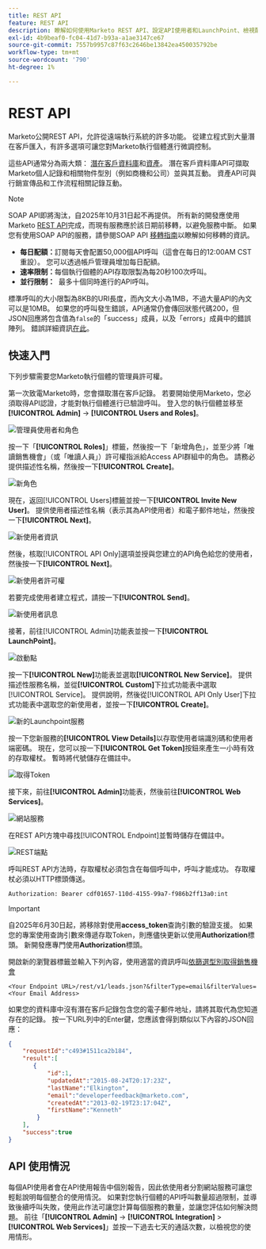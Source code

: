 ```yaml
---
title: REST API
feature: REST API
description: 瞭解如何使用Marketo REST API、設定API使用者和LaunchPoint、檢視配額和限制、使用授權標頭驗證以及擷取銷售機會。
exl-id: 4b9beaf0-fc04-41d7-b93a-a1ae3147ce67
source-git-commit: 7557b9957c87f63c2646be13842ea450035792be
workflow-type: tm+mt
source-wordcount: '790'
ht-degree: 1%

---
```


# REST API

Marketo公開REST API，允許從遠端執行系統的許多功能。 從建立程式到大量潛在客戶匯入，有許多選項可讓您對Marketo執行個體進行微調控制。

這些API通常分為兩大類： [潛在客戶資料庫](https://developer.adobe.com/marketo-apis/api/mapi/)和[資產](https://developer.adobe.com/marketo-apis/api/asset/)。 潛在客戶資料庫API可擷取Marketo個人記錄和相關物件型別（例如商機和公司）並與其互動。 資產API可與行銷宣傳品和工作流程相關記錄互動。

>[!NOTE]
>SOAP API即將淘汰，自2025年10月31日起不再提供。 所有新的開發應使用Marketo [REST API](./rest-api.md)完成，而現有服務應於該日期前移轉，以避免服務中斷。 如果您有使用SOAP API的服務，請參閱SOAP API [移轉指南](../soap-api/migration.md)以瞭解如何移轉的資訊。
>

- **每日配額：**&#x200B;訂閱每天會配置50,000個API呼叫（這會在每日的12:00AM CST重設）。 您可以透過帳戶管理員增加每日配額。
- **速率限制：**&#x200B;每個執行個體的API存取限製為每20秒100次呼叫。
- **並行限制：**  最多十個同時進行的API呼叫。

標準呼叫的大小限製為8KB的URI長度，而內文大小為1MB，不過大量API的內文可以是10MB。 如果您的呼叫發生錯誤，API通常仍會傳回狀態代碼200，但JSON回應將包含值為`false`的「success」成員，以及「errors」成員中的錯誤陣列。 錯誤詳細資訊[在此](error-codes.md)。

## 快速入門

下列步驟需要您Marketo執行個體的管理員許可權。

第一次致電Marketo時，您會擷取潛在客戶記錄。 若要開始使用Marketo，您必須取得API認證，才能對執行個體進行已驗證呼叫。 登入您的執行個體並移至&#x200B;**[!UICONTROL Admin]** -> **[!UICONTROL Users and Roles]**。

![管理員使用者和角色](assets/admin-users-and-roles.png)

按一下「**[!UICONTROL Roles]**」標籤，然後按一下「新增角色」，並至少將「唯讀銷售機會」（或「唯讀人員」）許可權指派給Access API群組中的角色。 請務必提供描述性名稱，然後按一下&#x200B;**[!UICONTROL Create]**。

![新角色](assets/new-role.png)

現在，返回[!UICONTROL Users]標籤並按一下&#x200B;**[!UICONTROL Invite New User]**。 提供使用者描述性名稱（表示其為API使用者）和電子郵件地址，然後按一下&#x200B;**[!UICONTROL Next]**。

![新使用者資訊](assets/new-user-info.png)

然後，核取[!UICONTROL API Only]選項並授與您建立的API角色給您的使用者，然後按一下&#x200B;**[!UICONTROL Next]**。

![新使用者許可權](assets/new-user-permissions.png)

若要完成使用者建立程式，請按一下&#x200B;**[!UICONTROL Send]**。

![新使用者訊息](assets/new-user-message.png)

接著，前往[!UICONTROL Admin]功能表並按一下&#x200B;**[!UICONTROL LaunchPoint]**。

![啟動點](assets/admin-launchpoint.png)

按一下&#x200B;**[!UICONTROL New]**&#x200B;功能表並選取&#x200B;**[!UICONTROL New Service]**。 提供描述性服務名稱，並從&#x200B;**[!UICONTROL Custom]**&#x200B;下拉式功能表中選取[!UICONTROL Service]。 提供說明，然後從[!UICONTROL API Only User]下拉式功能表中選取您的新使用者，並按一下&#x200B;**[!UICONTROL Create]**。

![新的Launchpoint服務](assets/admin-launchpoint-new-service.png)

按一下您新服務的&#x200B;**[!UICONTROL View Details]**&#x200B;以存取使用者端識別碼和使用者端密碼。 現在，您可以按一下&#x200B;**[!UICONTROL Get Token]**&#x200B;按鈕來產生一小時有效的存取權杖。 暫時將代號儲存在備註中。

![取得Token](assets/get-token.png)

接下來，前往&#x200B;**[!UICONTROL Admin]**&#x200B;功能表，然後前往&#x200B;**[!UICONTROL Web Services]**。

![網站服務](assets/admin-web-services.png)

在REST API方塊中尋找[!UICONTROL Endpoint]並暫時儲存在備註中。

![REST端點](assets/admin-web-services-rest-endpoint-1.png)

呼叫REST API方法時，存取權杖必須包含在每個呼叫中，呼叫才能成功。 存取權杖必須以HTTP標頭傳送。

```
Authorization: Bearer cdf01657-110d-4155-99a7-f986b2ff13a0:int
```

>[!IMPORTANT]
>
>自2025年6月30日起，將移除對使用&#x200B;**access_token**&#x200B;查詢引數的驗證支援。 如果您的專案使用查詢引數來傳遞存取Token，則應儘快更新以使用&#x200B;**Authorization**&#x200B;標頭。 新開發應專門使用&#x200B;**Authorization**&#x200B;標頭。

開啟新的瀏覽器標籤並輸入下列內容，使用適當的資訊呼叫[依篩選型別取得銷售機會](https://developer.adobe.com/marketo-apis/api/mapi/#tag/Leads/operation/getLeadsByFilterUsingGET)

```
<Your Endpoint URL>/rest/v1/leads.json?&filterType=email&filterValues=<Your Email Address>
```

如果您的資料庫中沒有潛在客戶記錄包含您的電子郵件地址，請將其取代為您知道存在的記錄。 按一下URL列中的Enter鍵，您應該會得到類似以下內容的JSON回應：

```json
{
    "requestId":"c493#1511ca2b184",
    "result":[
       {
           "id":1,
           "updatedAt":"2015-08-24T20:17:23Z",
           "lastName":"Elkington",
           "email":"developerfeedback@marketo.com",
           "createdAt":"2013-02-19T23:17:04Z",
           "firstName":"Kenneth"
        }
    ],
    "success":true
}
```

## API 使用情況

每個API使用者會在API使用報告中個別報告，因此依使用者分割網站服務可讓您輕鬆說明每個整合的使用情況。 如果對您執行個體的API呼叫數量超過限制，並導致後續呼叫失敗，使用此作法可讓您計算每個服務的數量，並讓您評估如何解決問題。 前往「**[!UICONTROL Admin]** -> **[!UICONTROL Integration]** > **[!UICONTROL Web Services]**」並按一下過去七天的通話次數，以檢視您的使用情形。
